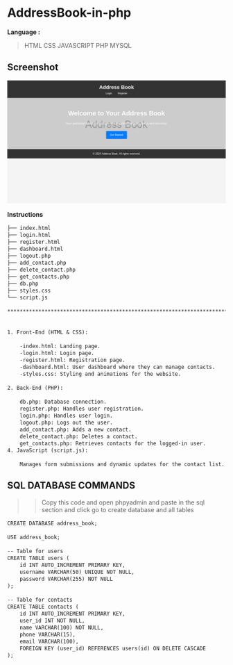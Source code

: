 # AddressBook-in-php

**Language :**
> HTML CSS JAVASCRIPT PHP MYSQL



## Screenshot
![](Adressbook.png)


**Instructions**

```address-book/
├── index.html
├── login.html
├── register.html
├── dashboard.html
├── logout.php
├── add_contact.php
├── delete_contact.php
├── get_contacts.php
├── db.php
├── styles.css
└── script.js

***************************************************************************************


1. Front-End (HTML & CSS):

    -index.html: Landing page.
    -login.html: Login page.
    -register.html: Registration page.
    -dashboard.html: User dashboard where they can manage contacts.
    -styles.css: Styling and animations for the website.

2. Back-End (PHP):

    db.php: Database connection.
    register.php: Handles user registration.
    login.php: Handles user login.
    logout.php: Logs out the user.
    add_contact.php: Adds a new contact.
    delete_contact.php: Deletes a contact.
    get_contacts.php: Retrieves contacts for the logged-in user.
4. JavaScript (script.js):

    Manages form submissions and dynamic updates for the contact list.
```

## SQL DATABASE COMMANDS
>> Copy this code and open phpyadmin and paste in the sql section and click go to create database and all tables

```
CREATE DATABASE address_book;

USE address_book;

-- Table for users
CREATE TABLE users (
    id INT AUTO_INCREMENT PRIMARY KEY,
    username VARCHAR(50) UNIQUE NOT NULL,
    password VARCHAR(255) NOT NULL
);

-- Table for contacts
CREATE TABLE contacts (
    id INT AUTO_INCREMENT PRIMARY KEY,
    user_id INT NOT NULL,
    name VARCHAR(100) NOT NULL,
    phone VARCHAR(15),
    email VARCHAR(100),
    FOREIGN KEY (user_id) REFERENCES users(id) ON DELETE CASCADE
);
```



